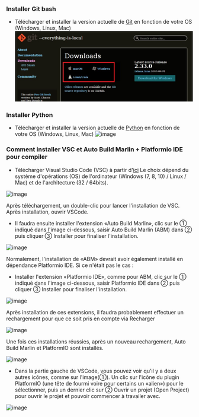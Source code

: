 ### Installer Git bash
- Télécharger et installer la version actuelle de [Git](https://git-scm.com/downloads) en fonction de votre OS (Windows, Linux, Mac)
![image](./images/download-git.jpg)

### Installer Python
- Télécharger et installer la version actuelle de [Python](https://www.python.org/downloads/) en fonction de votre OS (Windows, Linux, Mac)
![image](https://user-images.githubusercontent.com/25599056/61577177-58dcb400-ab16-11e9-8167-a14fba8e2c0c.png)

### Comment installer VSC et Auto Build Marlin + Platformio IDE pour compiler

- Télécharger Visual Studio Code (VSC) à partir d'[ici](https://code.visualstudio.com/Download)
Le choix dépend du système d'opérations (OS) de l'ordinateur (Windows (7, 8, 10) / Linux / Mac) et de l'architecture (32 / 64bits).

![image](https://user-images.githubusercontent.com/25599056/56638014-a4aac900-669f-11e9-8694-d9e4af6ad93a.png)

  Après téléchargement, un double-clic pour lancer l'installation de VSC. Après installation, ouvrir VSCode.
- Il faudra ensuite installer l'extension «Auto Build Marlin», clic sur le ① indiqué dans l'image ci-dessous, saisir Auto Build Marlin (ABM) dans ② puis cliquer ③ Installer pour finaliser l'installation.

![image](https://user-images.githubusercontent.com/25599056/56638076-c5731e80-669f-11e9-82b9-4b21407df320.png)

Normalement, l'installation de «ABM» devrait avoir également installé en dépendance Platformio IDE. Si ce n'était pas le cas :

- Installer l'extension «Platformio IDE», comme pour ABM, clic sur le ① indiqué dans l'image ci-dessous, saisir Platformio IDE dans ② puis cliquer ③ Installer pour finaliser l'installation. 

![image](https://user-images.githubusercontent.com/25599056/56638076-c5731e80-669f-11e9-82b9-4b21407df320.png)

Après installation de ces extensions, il faudra probablement effectuer un rechargement pour que ce soit pris en compte via Recharger 

![image](https://user-images.githubusercontent.com/25599056/56638101-d328a400-669f-11e9-8406-1b2d479b8e9a.png)

Une fois ces installations réussies, après un nouveau rechargement, Auto Build Marlin et PlatformIO sont installés.

![image](https://user-images.githubusercontent.com/25599056/56638133-e2a7ed00-669f-11e9-8951-b953b0b1bddb.png)

- Dans la partie gauche de VSCode, vous pouvez voir qu'il y a deux autres icônes, comme sur l'image(①). Un clic sur l'icône du plugin PlatformIO (une tête de fourmi voire pour certains un «alien») pour le sélectionner, puis un dernier clic sur ② Ouvrir un projet (Open Project) pour ouvrir le projet et pouvoir commencer à travailer avec.

![image](https://user-images.githubusercontent.com/25599056/56638145-ea679180-669f-11e9-9c1e-5cae6ce0d29f.png)

